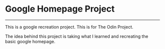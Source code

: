 # Google Homepage Project

---
This is a google recreation project. This is for The Odin Project.

The idea behind this project is taking what I learned and recreating the basic google homepage.
